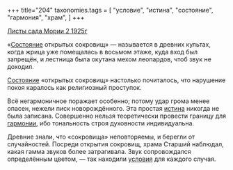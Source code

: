 +++
title="204"
taxonomies.tags = [
 "условие",
 "истина",
 "состояние",
 "гармония",
 "храм",
]
+++

[Листы сада Мории 2 1925г](/agni/1925)

«[Состояние](/tags/состояние) открытых сокровищ» — называется в древних культах, когда жрица уже помещалась в восьмом этаже, куда вход был запрещён, и лестница была окутана мехом леопардов, чтоб звук не доходил.   

[Состояние](/tags/состояние) «открытых сокровищ» настолько почиталось, что нарушение покоя каралось как религиозный проступок.   

Всё негармоничное поражает особенно; потому удар грома менее опасен, нежели писк новорождённого. Эта простая [истина](/tags/истина) никогда не была записана. Совершенно нельзя теоретически провести границу для [гармонии](/tags/гармония), ибо тональность строя духовности индивидуальна.   

Древние знали, что «сокровища» неповторяемы, и берегли от случайностей. Посреди открытия сокровищ, храма Старший наблюдал, какая гамма звуков более затрагивала. Звук сопровождался определённым цветом, — так находили [условия](/tags/условие) для каждого случая.   

